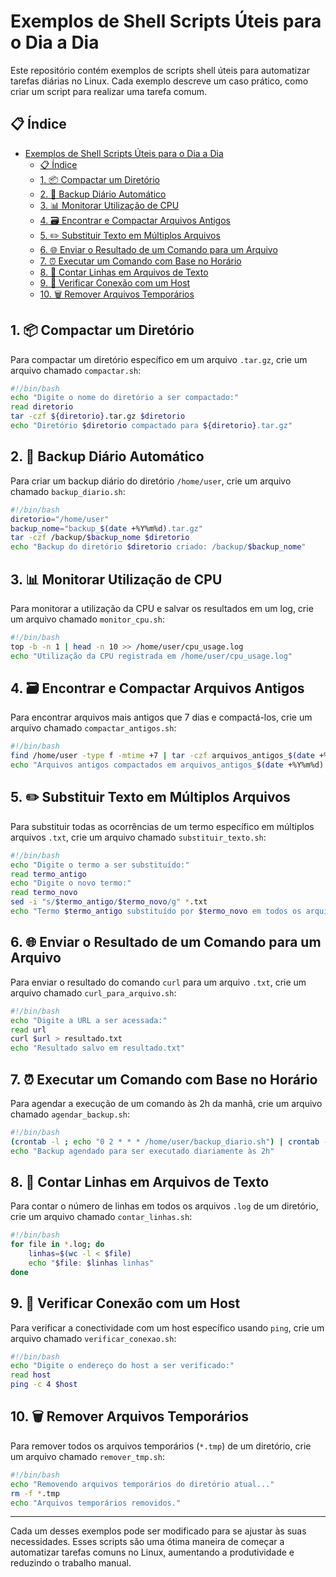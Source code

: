 
# Exemplos de Shell Scripts Úteis para o Dia a Dia

Este repositório contém exemplos de scripts shell úteis para automatizar tarefas diárias no Linux. Cada exemplo descreve um caso prático, como criar um script para realizar uma tarefa comum.

## 📋 Índice
- [Exemplos de Shell Scripts Úteis para o Dia a Dia](#exemplos-de-shell-scripts-úteis-para-o-dia-a-dia)
  - [📋 Índice](#-índice)
  - [1. 📦 Compactar um Diretório](#1--compactar-um-diretório)
  - [2. 💾 Backup Diário Automático](#2--backup-diário-automático)
  - [3. 📊 Monitorar Utilização de CPU](#3--monitorar-utilização-de-cpu)
  - [4. 🗃️ Encontrar e Compactar Arquivos Antigos](#4-️-encontrar-e-compactar-arquivos-antigos)
  - [5. ✏️ Substituir Texto em Múltiplos Arquivos](#5-️-substituir-texto-em-múltiplos-arquivos)
  - [6. 🌐 Enviar o Resultado de um Comando para um Arquivo](#6--enviar-o-resultado-de-um-comando-para-um-arquivo)
  - [7. ⏰ Executar um Comando com Base no Horário](#7--executar-um-comando-com-base-no-horário)
  - [8. 📄 Contar Linhas em Arquivos de Texto](#8--contar-linhas-em-arquivos-de-texto)
  - [9. 🔌 Verificar Conexão com um Host](#9--verificar-conexão-com-um-host)
  - [10. 🗑️ Remover Arquivos Temporários](#10-️-remover-arquivos-temporários)

## 1. 📦 Compactar um Diretório

Para compactar um diretório específico em um arquivo `.tar.gz`, crie um arquivo chamado `compactar.sh`:

```bash
#!/bin/bash
echo "Digite o nome do diretório a ser compactado:"
read diretorio
tar -czf ${diretorio}.tar.gz $diretorio
echo "Diretório $diretorio compactado para ${diretorio}.tar.gz"
```

## 2. 💾 Backup Diário Automático

Para criar um backup diário do diretório `/home/user`, crie um arquivo chamado `backup_diario.sh`:

```bash
#!/bin/bash
diretorio="/home/user"
backup_nome="backup_$(date +%Y%m%d).tar.gz"
tar -czf /backup/$backup_nome $diretorio
echo "Backup do diretório $diretorio criado: /backup/$backup_nome"
```

## 3. 📊 Monitorar Utilização de CPU

Para monitorar a utilização da CPU e salvar os resultados em um log, crie um arquivo chamado `monitor_cpu.sh`:

```bash
#!/bin/bash
top -b -n 1 | head -n 10 >> /home/user/cpu_usage.log
echo "Utilização da CPU registrada em /home/user/cpu_usage.log"
```

## 4. 🗃️ Encontrar e Compactar Arquivos Antigos

Para encontrar arquivos mais antigos que 7 dias e compactá-los, crie um arquivo chamado `compactar_antigos.sh`:

```bash
#!/bin/bash
find /home/user -type f -mtime +7 | tar -czf arquivos_antigos_$(date +%Y%m%d).tar.gz -T -
echo "Arquivos antigos compactados em arquivos_antigos_$(date +%Y%m%d).tar.gz"
```

## 5. ✏️ Substituir Texto em Múltiplos Arquivos

Para substituir todas as ocorrências de um termo específico em múltiplos arquivos `.txt`, crie um arquivo chamado `substituir_texto.sh`:

```bash
#!/bin/bash
echo "Digite o termo a ser substituído:"
read termo_antigo
echo "Digite o novo termo:"
read termo_novo
sed -i "s/$termo_antigo/$termo_novo/g" *.txt
echo "Termo $termo_antigo substituído por $termo_novo em todos os arquivos .txt"
```

## 6. 🌐 Enviar o Resultado de um Comando para um Arquivo

Para enviar o resultado do comando `curl` para um arquivo `.txt`, crie um arquivo chamado `curl_para_arquivo.sh`:

```bash
#!/bin/bash
echo "Digite a URL a ser acessada:"
read url
curl $url > resultado.txt
echo "Resultado salvo em resultado.txt"
```

## 7. ⏰ Executar um Comando com Base no Horário

Para agendar a execução de um comando às 2h da manhã, crie um arquivo chamado `agendar_backup.sh`:

```bash
#!/bin/bash
(crontab -l ; echo "0 2 * * * /home/user/backup_diario.sh") | crontab -
echo "Backup agendado para ser executado diariamente às 2h"
```

## 8. 📄 Contar Linhas em Arquivos de Texto

Para contar o número de linhas em todos os arquivos `.log` de um diretório, crie um arquivo chamado `contar_linhas.sh`:

```bash
#!/bin/bash
for file in *.log; do
    linhas=$(wc -l < $file)
    echo "$file: $linhas linhas"
done
```

## 9. 🔌 Verificar Conexão com um Host

Para verificar a conectividade com um host específico usando `ping`, crie um arquivo chamado `verificar_conexao.sh`:

```bash
#!/bin/bash
echo "Digite o endereço do host a ser verificado:"
read host
ping -c 4 $host
```

## 10. 🗑️ Remover Arquivos Temporários

Para remover todos os arquivos temporários (`*.tmp`) de um diretório, crie um arquivo chamado `remover_tmp.sh`:

```bash
#!/bin/bash
echo "Removendo arquivos temporários do diretório atual..."
rm -f *.tmp
echo "Arquivos temporários removidos."
```

---

Cada um desses exemplos pode ser modificado para se ajustar às suas necessidades. Esses scripts são uma ótima maneira de começar a automatizar tarefas comuns no Linux, aumentando a produtividade e reduzindo o trabalho manual.
